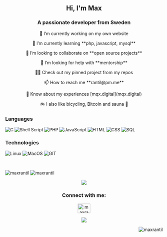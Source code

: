 <h2 align="center">Hi, I'm Max</h2>
<h3 align="center">A passionate developer from Sweden</h3>



 <p align="center">🔭 I’m currently working on my own website</p>

 <p align="center">🌱 I’m currently learning **php, javascript, mysql**</p>

 <p align="center">👯 I’m looking to collaborate on **open source projects**</p>

 <p align="center">🤝 I’m looking for help with **mentorship**</p>

 <p align="center">👨‍💻 Check out my pinned project from my repos</p>

 <p align="center">📫 How to reach me **rantil@pm.me**</p>

 <p align="center">📄 Know about my experiences [mqx.digital](mqx.digital)</p>

 <p align="center">🚲 I also like bicycling, ₿itcoin and sauna 🧖 </p>
 
### Languages

![C](https://img.shields.io/badge/-C-000?&logo=C)
![Shell Script](https://img.shields.io/badge/shell_script-%23121011.svg?style=for-the-badge&logo=gnu-bash&logoColor=white)
![PHP](https://img.shields.io/badge/-PHP-000?&logo=PHP)
![JavaScript](https://img.shields.io/badge/-JavaScript-000?&logo=JavaScript)
![HTML](https://img.shields.io/badge/-HTML-000?&logo=HTML)
![CSS](https://img.shields.io/badge/-CSS-000?&logo=CSS)
![SQL](https://img.shields.io/badge/-SQL-000?&logo=MySQL)

### Technologies

![Linux](https://img.shields.io/badge/-Linux-000?&logo=Linux)
![MacOS](https://img.shields.io/badge/-MacOS-000?&logo=MacOS)
![GIT](https://img.shields.io/badge/-GIT-000?&logo=GIT)

<br>
<p float="center">
 <img src="https://github-readme-stats.vercel.app/api/top-langs?username=maxrantil&show_icons=true&theme=gruvbox&locale=en&layout=compact" alt="maxrantil" />
 <img src="https://github-readme-stats.vercel.app/api?username=maxrantil&show_icons=true&theme=gruvbox&locale=en" alt="maxrantil" />  
</p>
<p align="center">
 <img src="https://gidigi.com/cdn/love.gif">
</p>

<h3 align="center">Connect with me:</h3>
<p align="center">
<a href="https://linkedin.com/in/maxrantil" target="blank"><img align="center" src="https://raw.githubusercontent.com/rahuldkjain/github-profile-readme-generator/master/src/images/icons/Social/linked-in-alt.svg" alt="maxrantil" height="30" width="40" /></a>
</p>

<p align="center"><img src="https://readme-typing-svg.herokuapp.com/?lines=Student%20of%20school%2042%20-%20Hive%20Helsinki;Always%20learning&font=Fira%20Code&center=true&width=700&height=45&color=3382FF&vCenter=true&size=22"></p>
<p align="right"><img src="https://komarev.com/ghpvc/?username=maxrantil&label=views&color=0e75b6&style=flat" alt="maxrantil" /></p>

